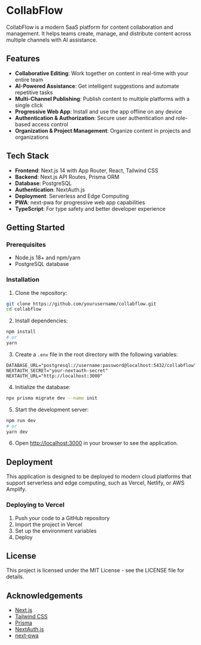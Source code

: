 # CollabFlow

CollabFlow is a modern SaaS platform for content collaboration and management. It helps teams create, manage, and distribute content across multiple channels with AI assistance.

## Features

- **Collaborative Editing**: Work together on content in real-time with your entire team
- **AI-Powered Assistance**: Get intelligent suggestions and automate repetitive tasks
- **Multi-Channel Publishing**: Publish content to multiple platforms with a single click
- **Progressive Web App**: Install and use the app offline on any device
- **Authentication & Authorization**: Secure user authentication and role-based access control
- **Organization & Project Management**: Organize content in projects and organizations

## Tech Stack

- **Frontend**: Next.js 14 with App Router, React, Tailwind CSS
- **Backend**: Next.js API Routes, Prisma ORM
- **Database**: PostgreSQL
- **Authentication**: NextAuth.js
- **Deployment**: Serverless and Edge Computing
- **PWA**: next-pwa for progressive web app capabilities
- **TypeScript**: For type safety and better developer experience

## Getting Started

### Prerequisites

- Node.js 18+ and npm/yarn
- PostgreSQL database

### Installation

1. Clone the repository:

```bash
git clone https://github.com/yourusername/collabflow.git
cd collabflow
```

2. Install dependencies:

```bash
npm install
# or
yarn
```

3. Create a `.env` file in the root directory with the following variables:

```
DATABASE_URL="postgresql://username:password@localhost:5432/collabflow"
NEXTAUTH_SECRET="your-nextauth-secret"
NEXTAUTH_URL="http://localhost:3000"
```

4. Initialize the database:

```bash
npx prisma migrate dev --name init
```

5. Start the development server:

```bash
npm run dev
# or
yarn dev
```

6. Open [http://localhost:3000](http://localhost:3000) in your browser to see the application.

## Deployment

This application is designed to be deployed to modern cloud platforms that support serverless and edge computing, such as Vercel, Netlify, or AWS Amplify.

### Deploying to Vercel

1. Push your code to a GitHub repository
2. Import the project in Vercel
3. Set up the environment variables
4. Deploy

## License

This project is licensed under the MIT License - see the LICENSE file for details.

## Acknowledgements

- [Next.js](https://nextjs.org/)
- [Tailwind CSS](https://tailwindcss.com/)
- [Prisma](https://www.prisma.io/)
- [NextAuth.js](https://next-auth.js.org/)
- [next-pwa](https://github.com/shadowwalker/next-pwa) 